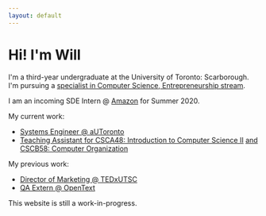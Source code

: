 ```yaml
---
layout: default
---
```


# Hi! I'm Will

I'm a third-year undergraduate at the University of Toronto: Scarborough. I'm pursuing a [specialist in Computer Science, Entrepreneurship stream](https://utsc.calendar.utoronto.ca/specialist-program-computer-science-science).

I am an incoming SDE Intern @ [Amazon](https://www.amazon.com/) for Summer 2020.

My current work:
* [Systems Engineer @ aUToronto](https://www.autodrive.utoronto.ca/)
* [Teaching Assistant for CSCA48: Introduction to Computer Science II](/CSCA48.html) [and CSCB58: Computer Organization](/CSCB58.html)

My previous work:
* [Director of Marketing @ TEDxUTSC](http://www.tedxutsc.com/)
* [QA Extern @ OpenText](https://www.opentext.com/)

This website is still a work-in-progress.
